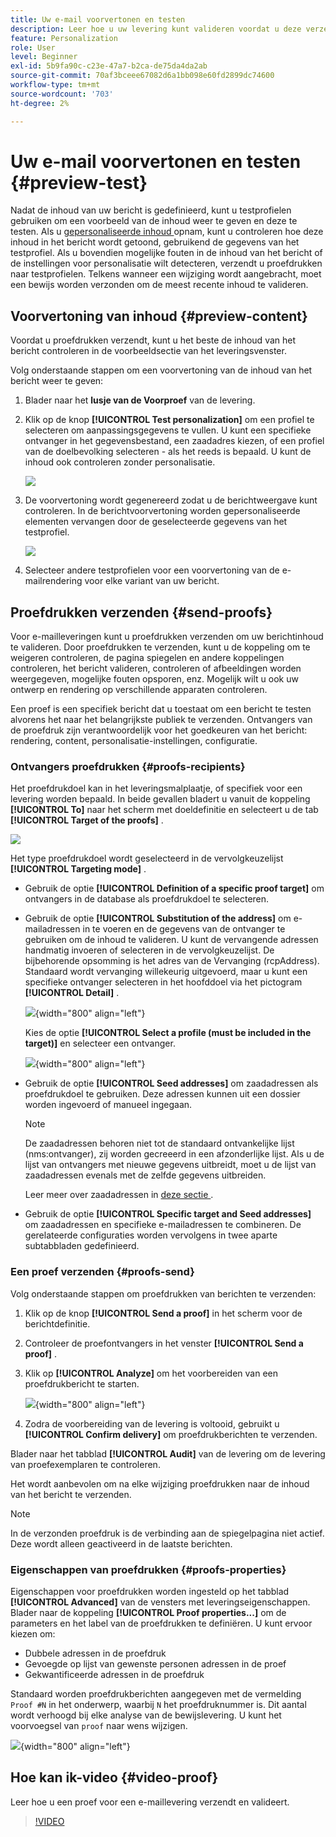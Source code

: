 ```yaml
---
title: Uw e-mail voorvertonen en testen
description: Leer hoe u uw levering kunt valideren voordat u deze verzendt
feature: Personalization
role: User
level: Beginner
exl-id: 5b9fa90c-c23e-47a7-b2ca-de75da4da2ab
source-git-commit: 70af3bceee67082d6a1bb098e60fd2899dc74600
workflow-type: tm+mt
source-wordcount: '703'
ht-degree: 2%

---
```


# Uw e-mail voorvertonen en testen {#preview-test}

Nadat de inhoud van uw bericht is gedefinieerd, kunt u testprofielen gebruiken om een voorbeeld van de inhoud weer te geven en deze te testen. Als u [ gepersonaliseerde inhoud ](personalize.md) opnam, kunt u controleren hoe deze inhoud in het bericht wordt getoond, gebruikend de gegevens van het testprofiel. Als u bovendien mogelijke fouten in de inhoud van het bericht of de instellingen voor personalisatie wilt detecteren, verzendt u proefdrukken naar testprofielen. Telkens wanneer een wijziging wordt aangebracht, moet een bewijs worden verzonden om de meest recente inhoud te valideren.

## Voorvertoning van inhoud {#preview-content}

Voordat u proefdrukken verzendt, kunt u het beste de inhoud van het bericht controleren in de voorbeeldsectie van het leveringsvenster.

Volg onderstaande stappen om een voorvertoning van de inhoud van het bericht weer te geven:

1. Blader naar het **lusje van de Voorproef** van de levering.
1. Klik op de knop **[!UICONTROL Test personalization]** om een profiel te selecteren om aanpassingsgegevens te vullen. U kunt een specifieke ontvanger in het gegevensbestand, een zaadadres kiezen, of een profiel van de doelbevolking selecteren - als het reeds is bepaald. U kunt de inhoud ook controleren zonder personalisatie.

   ![](assets/test-personalization.png)

1. De voorvertoning wordt gegenereerd zodat u de berichtweergave kunt controleren. In de berichtvoorvertoning worden gepersonaliseerde elementen vervangen door de geselecteerde gegevens van het testprofiel.

   ![](assets/test-personalization-with-a-recipient.png)

1. Selecteer andere testprofielen voor een voorvertoning van de e-mailrendering voor elke variant van uw bericht.

## Proefdrukken verzenden {#send-proofs}

Voor e-mailleveringen kunt u proefdrukken verzenden om uw berichtinhoud te valideren. Door proefdrukken te verzenden, kunt u de koppeling om te weigeren controleren, de pagina spiegelen en andere koppelingen controleren, het bericht valideren, controleren of afbeeldingen worden weergegeven, mogelijke fouten opsporen, enz. Mogelijk wilt u ook uw ontwerp en rendering op verschillende apparaten controleren.

Een proef is een specifiek bericht dat u toestaat om een bericht te testen alvorens het naar het belangrijkste publiek te verzenden. Ontvangers van de proefdruk zijn verantwoordelijk voor het goedkeuren van het bericht: rendering, content, personalisatie-instellingen, configuratie.

### Ontvangers proefdrukken {#proofs-recipients}

Het proefdrukdoel kan in het leveringsmalplaatje, of specifiek voor een levering worden bepaald. In beide gevallen bladert u vanuit de koppeling **[!UICONTROL To]** naar het scherm met doeldefinitie en selecteert u de tab **[!UICONTROL Target of the proofs]** .

![](assets/target-of-proofs.png)

Het type proefdrukdoel wordt geselecteerd in de vervolgkeuzelijst **[!UICONTROL Targeting mode]** .

* Gebruik de optie **[!UICONTROL Definition of a specific proof target]** om ontvangers in de database als proefdrukdoel te selecteren.
* Gebruik de optie **[!UICONTROL Substitution of the address]** om e-mailadressen in te voeren en de gegevens van de ontvanger te gebruiken om de inhoud te valideren. U kunt de vervangende adressen handmatig invoeren of selecteren in de vervolgkeuzelijst. De bijbehorende opsomming is het adres van de Vervanging (rcpAddress).
Standaard wordt vervanging willekeurig uitgevoerd, maar u kunt een specifieke ontvanger selecteren in het hoofddoel via het pictogram **[!UICONTROL Detail]** .

  ![](assets/target-of-proofs-substitution-details.png){width="800" align="left"}

  Kies de optie **[!UICONTROL Select a profile (must be included in the target)]** en selecteer een ontvanger.

  ![](assets/target-of-proofs-substitution.png){width="800" align="left"}


* Gebruik de optie **[!UICONTROL Seed addresses]** om zaadadressen als proefdrukdoel te gebruiken. Deze adressen kunnen uit een dossier worden ingevoerd of manueel ingegaan.

  >[!NOTE]
  >
  >De zaadadressen behoren niet tot de standaard ontvankelijke lijst (nms:ontvanger), zij worden gecreeerd in een afzonderlijke lijst. Als u de lijst van ontvangers met nieuwe gegevens uitbreidt, moet u de lijst van zaadadressen evenals met de zelfde gegevens uitbreiden.

  Leer meer over zaadadressen in [ deze sectie ](../audiences/test-profiles.md).

* Gebruik de optie **[!UICONTROL Specific target and Seed addresses]** om zaadadressen en specifieke e-mailadressen te combineren. De gerelateerde configuraties worden vervolgens in twee aparte subtabbladen gedefinieerd.

### Een proef verzenden {#proofs-send}

Volg onderstaande stappen om proefdrukken van berichten te verzenden:

1. Klik op de knop **[!UICONTROL Send a proof]** in het scherm voor de berichtdefinitie.
1. Controleer de proefontvangers in het venster **[!UICONTROL Send a proof]** .
1. Klik op **[!UICONTROL Analyze]** om het voorbereiden van een proefdrukbericht te starten.

   ![](assets/send-proof-analyze.png){width="800" align="left"}

1. Zodra de voorbereiding van de levering is voltooid, gebruikt u **[!UICONTROL Confirm delivery]** om proefdrukberichten te verzenden.

Blader naar het tabblad **[!UICONTROL Audit]** van de levering om de levering van proefexemplaren te controleren.

Het wordt aanbevolen om na elke wijziging proefdrukken naar de inhoud van het bericht te verzenden.

>[!NOTE]
>
>In de verzonden proefdruk is de verbinding aan de spiegelpagina niet actief. Deze wordt alleen geactiveerd in de laatste berichten.

### Eigenschappen van proefdrukken {#proofs-properties}

Eigenschappen voor proefdrukken worden ingesteld op het tabblad **[!UICONTROL Advanced]** van de vensters met leveringseigenschappen. Blader naar de koppeling **[!UICONTROL Proof properties...]** om de parameters en het label van de proefdrukken te definiëren. U kunt ervoor kiezen om:

* Dubbele adressen in de proefdruk
* Gevoegde op lijst van gewenste personen adressen in de proef
* Gekwantificeerde adressen in de proefdruk

Standaard worden proefdrukberichten aangegeven met de vermelding `Proof #N` in het onderwerp, waarbij `N` het proefdruknummer is. Dit aantal wordt verhoogd bij elke analyse van de bewijslevering. U kunt het voorvoegsel van `proof` naar wens wijzigen.

![](assets/proof-parameters.png){width="800" align="left"}


## Hoe kan ik-video {#video-proof}

Leer hoe u een proef voor een e-maillevering verzendt en valideert.

>[!VIDEO](https://video.tv.adobe.com/v/3447005?captions=dut)
